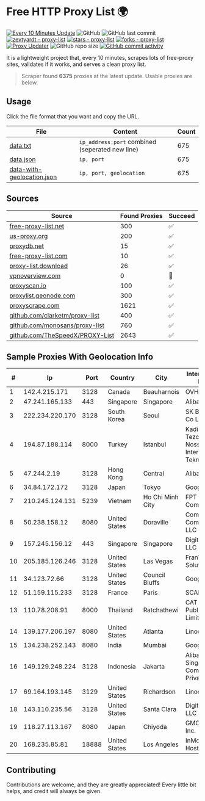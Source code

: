 
# Free HTTP Proxy List 🌍

[![Every 10 Minutes Update](https://github.com/mertguvencli/http-proxy-list/actions/workflows/main.yml/badge.svg?branch=main)](https://github.com/mertguvencli/http-proxy-list/actions/workflows/main.yml)
![GitHub](https://img.shields.io/github/license/mertguvencli/http-proxy-list)
![GitHub last commit](https://img.shields.io/github/last-commit/mertguvencli/http-proxy-list)
[![zevtyardt - proxy-list](https://img.shields.io/static/v1?label=zevtyardt&message=proxy-list&color=blue&logo=github)](https://github.com/zevtyardt/proxy-list "Go to GitHub repo")
[![stars - proxy-list](https://img.shields.io/github/stars/zevtyardt/proxy-list?style=social)](https://github.com/zevtyardt/proxy-list)
[![forks - proxy-list](https://img.shields.io/github/forks/zevtyardt/proxy-list?style=social)](https://github.com/zevtyardt/proxy-list)
[![Proxy Updater](https://github.com/zevtyardt/proxy-list/workflows/Proxy%20Updater/badge.svg)](https://github.com/zevtyardt/proxy-list/actions?query=workflow:"Proxy+Updater")
![GitHub repo size](https://img.shields.io/github/repo-size/zevtyardt/proxy-list)
[![GitHub commit activity](https://img.shields.io/github/commit-activity/m/zevtyardt/proxy-list?logo=commits)](https://github.com/zevtyardt/proxy-list/commits/main)

It is a lightweight project that, every 10 minutes, scrapes lots of free-proxy sites, validates if it works, and serves a clean proxy list.

> Scraper found **6375** proxies at the latest update. Usable proxies are below.

## Usage

Click the file format that you want and copy the URL.

|File|Content|Count|
|----|-------|-----|
|[data.txt](https://raw.githubusercontent.com/mertguvencli/http-proxy-list/main/proxy-list/data.txt)|`ip_address:port` combined (seperated new line)|675|
|[data.json](https://raw.githubusercontent.com/mertguvencli/http-proxy-list/main/proxy-list/data.json)|`ip, port`|675|
|[data-with-geolocation.json](https://raw.githubusercontent.com/mertguvencli/http-proxy-list/main/proxy-list/data-with-geolocation.json)|`ip, port, geolocation`|675|

## Sources

|Source|Found Proxies|Succeed|
|------|-------------|-------|
|[free-proxy-list.net](https://free-proxy-list.net)|300|✅|
|[us-proxy.org](https://www.us-proxy.org)|200|✅|
|[proxydb.net](http://proxydb.net)|15|✅|
|[free-proxy-list.com](https://free-proxy-list.com/?page=&port=&type%5B%5D=http&type%5B%5D=https&up_time=0&search=Search)|10|✅|
|[proxy-list.download](https://www.proxy-list.download/HTTP)|26|✅|
|[vpnoverview.com](https://vpnoverview.com/privacy/anonymous-browsing/free-proxy-servers)|0|🚫|
|[proxyscan.io](https://www.proxyscan.io)|100|✅|
|[proxylist.geonode.com](https://proxylist.geonode.com/api/proxy-list?limit=300&page=1&sort_by=lastChecked&sort_type=desc&protocols=http,https)|300|✅|
|[proxyscrape.com](https://api.proxyscrape.com/v2/?request=displayproxies&protocol=http&timeout=10000&country=all&ssl=all&anonymity=all)|1621|✅|
|[github.com/clarketm/proxy-list](https://raw.githubusercontent.com/clarketm/proxy-list/master/proxy-list-raw.txt)|400|✅|
|[github.com/monosans/proxy-list](https://raw.githubusercontent.com/monosans/proxy-list/main/proxies/http.txt)|760|✅|
|[github.com/TheSpeedX/PROXY-List](https://raw.githubusercontent.com/TheSpeedX/PROXY-List/master/http.txt)|2643|✅|


## Sample Proxies With Geolocation Info

|#|Ip|Port|Country|City|Internet Service Provider|
|-|--|----|-------|----|-------------------------|
|1|142.4.215.171|3128|Canada|Beauharnois|OVH SAS|
|2|47.241.165.133|443|Singapore|Singapore|Alibaba.com LLC|
|3|222.234.220.170|3128|South Korea|Seoul|SK Broadband Co Ltd|
|4|194.87.188.114|8000|Turkey|Istanbul|Kadir Huseyin Tezcan Nosspeed Internet Teknolojileri|
|5|47.244.2.19|3128|Hong Kong|Central|Alibaba.com LLC|
|6|34.84.172.172|3128|Japan|Tokyo|Google LLC|
|7|210.245.124.131|5239|Vietnam|Ho Chi Minh City|FPT Telecom Company|
|8|50.238.158.12|8080|United States|Doraville|Comcast Cable Communications, LLC|
|9|157.245.156.12|443|Singapore|Singapore|DigitalOcean, LLC|
|10|205.185.126.246|3128|United States|Las Vegas|FranTech Solutions|
|11|34.123.72.66|3128|United States|Council Bluffs|Google LLC|
|12|51.159.115.233|3128|France|Paris|SCALEWAY|
|13|110.78.208.91|8000|Thailand|Ratchathewi|CAT Telecom Public Company Limited|
|14|139.177.206.197|8080|United States|Atlanta|Linode, LLC|
|15|134.238.252.143|8080|India|Mumbai|Google LLC|
|16|149.129.248.224|3128|Indonesia|Jakarta|Alibaba.com Singapore E-Commerce Private Limited|
|17|69.164.193.145|3129|United States|Richardson|Linode, LLC|
|18|143.110.235.56|3128|United States|Santa Clara|DigitalOcean, LLC|
|19|118.27.113.167|8080|Japan|Chiyoda|GMO Internet, Inc.|
|20|168.235.85.81|18888|United States|Los Angeles|InMotion Hosting, Inc.|



## Contributing

Contributions are welcome, and they are greatly appreciated! Every
little bit helps, and credit will always be given.

